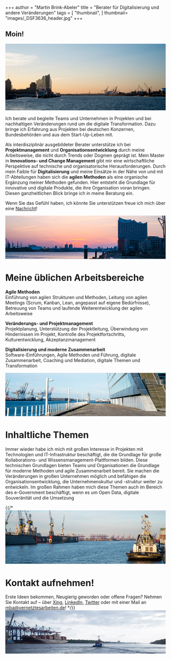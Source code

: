 +++
author = "Martin Brink-Abeler"
title = "Berater für Digitalisierung und andere Veränderungen"
tags = [
    "thumbnail",
]
thumbnail= "images/_DSF3636_header.jpg"
+++

## Moin!

![Die Elbphilharmonie und der Hamburger Hafen](/images/_DSF3636_header.jpg#center)

Ich berate und begleite Teams und Unternehmen in Projekten und bei nachhaltigen Veränderungen rund um die digitale Transformation. Dazu bringe ich Erfahrung aus Projekten bei deutschen Konzernen, Bundesbehörden und aus dem Start-Up-Leben mit.

Als interdisziplinär ausgebildeter Berater unterstütze ich bei **Projektmanagement** und **Organisationsentwicklung** durch meine Arbeitsweise, die nicht durch Trends oder Dogmen geprägt ist. Mein Master in **Innovations- und Change Management** gibt mir eine wirtschaftliche Perspektive auf technische und organisatorische Herausforderungen. Durch mein Faible für **Digitalisierung** und meine Einsätze in der Nähe von und mit IT-Abteilungen haben sich die **agilen Methoden** als eine organische Ergänzung meiner Methoden gefunden. Hier entsteht die Grundlage für innovative und digitale Produkte, die ihre Organisation voran bringen.
Diesen ganzheitlichen Blick bringe ich in meine Beratung ein.

Wenn Sie das Gefühl haben, ich könnte Sie unterstützen freue ich mich über eine [Nachricht](/#kontakt-aufnehmen)!

![Aufbruchsstimmung am Hamburger Hafen](/images/_DSF3809_spacer.jpg#center)

# Meine üblichen Arbeitsbereiche

**Agile Methoden**  
Einführung von agilen Strukturen und Methoden, Leitung von agilen Meetings (Scrum, Kanban, Lean, angepasst auf eigene Bedürfnisse), Betreuung von Teams und laufende Weiterentwicklung der agilen Arbeitsweise

**Veränderungs- und Projektmanagement**  
Projektplanung, Unterstützung der Projektleitung, Überwindung von Hindernissen im Projekt, Kontrolle des Projektfortschritts, Kulturentwicklung, Akzeptanzmanagement

**Digitalisierung und moderne Zusammenarbeit**  
Software-Einführungen, Agile Methoden und Führung, digitale Zusammenarbeit, Coaching und Mediation, digitale Themen und Transformation


![spacer](/images/_DSF3703_spacer.jpg#center)

# Inhaltliche Themen
Immer wieder habe ich mich mit großen Interesse in Projekten mit Technologien und IT-Infrastruktur beschäftigt, die die Grundlage für große Kollaborations- und Wissensmanagement-Plattformen bilden. Diese technischen Grundlagen bieten Teams und Organisationen die Grundlage für moderne Methoden und agile Zusammenarbeit bereit. Sie machen die Veränderungen in großen Unternehmen möglich und befähigen die Organisationsentwicklung, die Unternehmenskultur und -struktur weiter zu entwickeln. 
Im großen Rahmen haben mich diese Themen auch im Bereich des  e-Government beschäftigt, wenn es um Open Data, digitale Souveränität und die Umsetzung 

{{/*
![Die Elbkräne und ein Schlepper](/images/_DSF3641_spacer.jpg#center)


# Kontakt aufnehmen!

Erste Ideen bekommen, Neugierig geworden oder offene Fragen? Nehmen Sie Kontakt auf – über [Xing](https://www.xing.com/profile/Martin_BrinkAbeler), [LinkedIn](https://www.linkedin.com/in/brinkabeler), [Twitter](https://www.twitter.com/brinkabeler) oder mit einer Mail an [mba@vernetztesarbeiten.de](mailto:mba@vernetztesarbeiten.de)!
*/}}
![Auf Kurs gehen im Hamburger Hafen](/images/_DSF3342_spacer.jpg#center)
